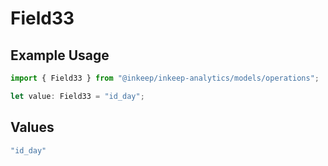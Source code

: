# Field33

## Example Usage

```typescript
import { Field33 } from "@inkeep/inkeep-analytics/models/operations";

let value: Field33 = "id_day";
```

## Values

```typescript
"id_day"
```